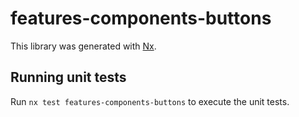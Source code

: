 # features-components-buttons

This library was generated with [Nx](https://nx.dev).

## Running unit tests

Run `nx test features-components-buttons` to execute the unit tests.
